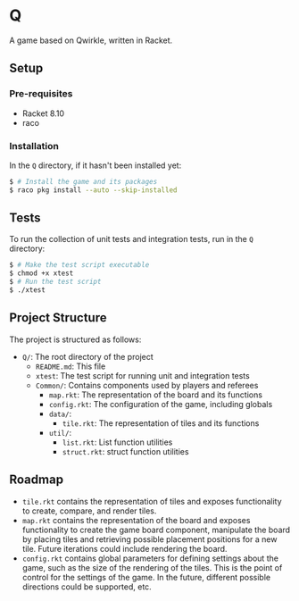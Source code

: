 # Q

A game based on Qwirkle, written in Racket.

## Setup

### Pre-requisites

- Racket 8.10
- raco

### Installation

In the `Q` directory, if it hasn't been installed yet:

```bash
$ # Install the game and its packages
$ raco pkg install --auto --skip-installed
```

## Tests

To run the collection of unit tests and integration tests, run in the
`Q` directory:

```bash
$ # Make the test script executable
$ chmod +x xtest
$ # Run the test script
$ ./xtest
```

## Project Structure

The project is structured as follows:

- `Q/`: The root directory of the project
  - `README.md`: This file
  - `xtest`: The test script for running unit and integration tests
  - `Common/`: Contains components used by players and referees
    - `map.rkt`: The representation of the board and its functions
    - `config.rkt`: The configuration of the game, including globals
    - `data/`:
      - `tile.rkt`: The representation of tiles and its functions
    - `util/`:
      - `list.rkt`: List function utilities
      - `struct.rkt`: struct function utilities

## Roadmap

- `tile.rkt` contains the representation of tiles and exposes
  functionality to create, compare, and render tiles.
- `map.rkt` contains the representation of the board and exposes
  functionality to create the game board component, manipulate the
  board by placing tiles and retrieving possible placement positions
  for a new tile. Future iterations could include rendering the board.
- `config.rkt` contains global parameters for defining settings about
  the game, such as the size of the rendering of the tiles. This is
  the point of control for the settings of the game. In the future,
  different possible directions could be supported, etc.
    




